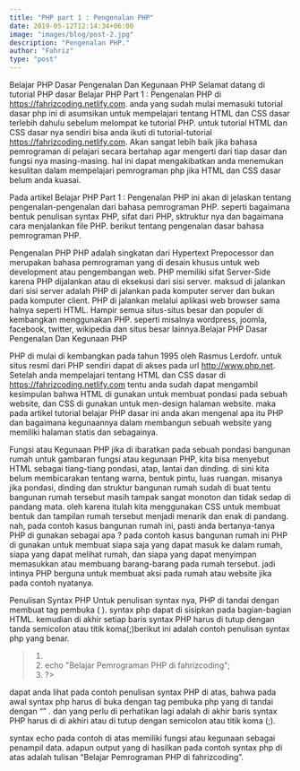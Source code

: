 ```yaml
---
title: "PHP part 1 : Pengenalan PHP"
date: 2019-05-12T12:14:34+06:00
image: "images/blog/post-2.jpg"
description: "Pengenalan PHP."
author: "Fahriz"
type: "post"
---
```


Belajar PHP Dasar Pengenalan Dan Kegunaan PHP
Selamat datang di tutorial PHP dasar Belajar PHP Part 1 : Pengenalan PHP di https://fahrizcoding.netlify.com. anda yang sudah mulai memasuki tutorial dasar php ini di asumsikan untuk mempelajari tentang HTML dan CSS dasar terlebih dahulu sebelum melompat ke tutorial PHP. untuk tutorial HTML dan CSS dasar nya sendiri bisa anda ikuti di tutorial-tutorial https://fahrizcoding.netlify.com. Akan sangat lebih baik jika bahasa pemrograman di pelajari secara bertahap agar mengerti dari tiap dasar dan fungsi nya masing-masing. hal ini dapat mengakibatkan anda menemukan kesulitan dalam mempelajari pemrograman php jika HTML dan CSS dasar belum anda kuasai.

Pada artikel Belajar PHP Part 1 : Pengenalan PHP ini akan di jelaskan tentang pengenalan-pengenalan dari bahasa pemrograman PHP. seperti bagaimana bentuk penulisan syntax PHP, sifat dari PHP, sktruktur nya dan bagaimana cara menjalankan file PHP. berikut tentang pengenalan dasar bahasa pemrograman PHP.

Pengenalan PHP
PHP adalah singkatan dari Hypertext Prepocessor dan merupakan bahasa pemrograman yang di desain khusus untuk web development atau pengembangan web. PHP memiliki sifat Server-Side karena PHP dijalankan atau di eksekusi dari sisi server. maksud di jalankan dari sisi server adalah PHP di jalankan pada komputer server dan bukan pada komputer client. PHP di jalankan melalui aplikasi web browser sama halnya seperti HTML. Hampir semua situs-situs besar dan populer di kembangkan menggunakan PHP. seperti misalnya wordpress, joomla, facebook, twitter, wikipedia dan situs besar lainnya.Belajar PHP Dasar Pengenalan Dan Kegunaan PHP

PHP di mulai di kembangkan pada tahun 1995 oleh Rasmus Lerdofr. untuk situs resmi dari PHP sendiri dapat di akses pada url http://www.php.net. Setelah anda mempelajari tentang HTML dan CSS dasar di https://fahrizcoding.netlify.com tentu anda sudah dapat mengambil kesimpulan bahwa HTML di gunakan untuk membuat pondasi pada sebuah website, dan CSS di gunakan untuk men-design halaman website. maka pada artikel tutorial belajar PHP dasar ini anda akan mengenal apa itu PHP dan bagaimana kegunaannya dalam membangun sebuah website yang memiliki halaman statis dan sebagainya.

Fungsi atau Kegunaan PHP
jika di ibaratkan pada sebuah pondasi bangunan rumah untuk gambaran fungsi atau kegunaan PHP, kita bisa menyebut HTML sebagai tiang-tiang pondasi, atap, lantai dan dinding. di sini kita belum membicarakan tentang warna, bentuk pintu, luas ruangan. misanya jika pondasi, dinding dan struktur bangunan rumah sudah di buat tentu bangunan rumah tersebut masih tampak sangat monoton dan tidak sedap di pandang mata. oleh karena itulah kita menggunakan CSS untuk membuat bentuk dan tampilan rumah tersebut menjadi menarik dan enak di pandang. nah, pada contoh kasus bangunan rumah ini, pasti anda bertanya-tanya PHP di gunakan sebagai apa ? pada contoh kasus bangunan rumah ini PHP di gunakan untuk membuat siapa saja yang dapat masuk ke dalam rumah, siapa yang dapat melihat rumah, dan siapa yang dapat menyimpan memasukkan atau membuang barang-barang pada rumah tersebut. jadi intinya PHP berguna untuk membuat aksi pada rumah atau website jika pada contoh nyatanya.

Penulisan Syntax PHP
Untuk penulisan syntax nya, PHP di tandai dengan membuat tag pembuka ( <?php ) dan di akhiri dengan tag penutup ( ?> ). syntax php dapat di sisipkan pada bagian-bagian HTML. kemudian di akhir setiap baris syntax PHP harus di tutup dengan tanda semicolon atau titik koma(;)berikut ini adalah contoh penulisan syntax php yang benar.

> 1. <?php
> 2. echo "Belajar Pemrograman PHP di fahrizcoding";
> 3. ?>

dapat anda lihat pada contoh penulisan syntax PHP di atas, bahwa pada awal syntax php harus di buka dengan tag pembuka php yang di tandai dengan “<?php”. dan di tutup dengan tag penutup PHP “?>” . dan yang perlu di perhatikan lagi adalah di akhir baris syntax PHP harus di di akhiri atau di tutup dengan semicolon atau titik koma (;).

syntax echo pada contoh di atas memiliki fungsi atau kegunaan sebagai penampil data. adapun output yang di hasilkan pada contoh syntax php di atas adalah tulisan “Belajar Pemrograman PHP di fahrizcoding”.





